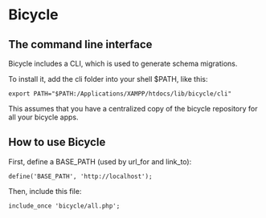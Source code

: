 Bicycle
=======

The command line interface
--------------------------

Bicycle includes a CLI, which is used to generate schema migrations.

To install it, add the cli folder into your shell $PATH, like this:

    export PATH="$PATH:/Applications/XAMPP/htdocs/lib/bicycle/cli"

This assumes that you have a centralized copy of the bicycle repository for all
your bicycle apps.

How to use Bicycle
------------------

First, define a BASE_PATH (used by url_for and link_to):

    define('BASE_PATH', 'http://localhost');

Then, include this file:

    include_once 'bicycle/all.php';

